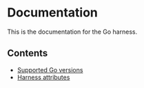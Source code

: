 # Documentation

This is the documentation for the Go harness.

## Contents

* [Supported Go versions](supported-go-versions.md)
* [Harness attributes](harness-attributes.md)
